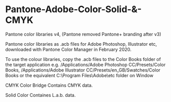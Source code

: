# Pantone-Adobe-Color-Solid-&-CMYK

Pantone color libraries v4, (Pantone removed Pantone+ branding after v3)

Pantone color libraries as .acb files for Adobe Photoshop, Illustrator etc, downloaded with Pantone Color Manager in February 2020.

To use the colour libraries, copy the .acb files to the Color Books folder of the target application e.g. /Applications/Adobe Photoshop CC/Presets/Color Books, /Applications/Adobe Illustrator CC/Presets/en_GB/Swatches/Color Books or the equivalent C:\Program Files\Adobe\etc folder on Window

CMYK Color Bridge Contains CMYK data.

Solid Color Containes L.a.b. data.
